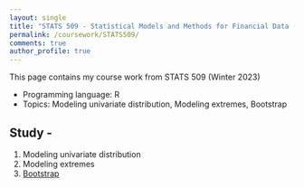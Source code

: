 ```yaml
---
layout: single
title: "STATS 509 - Statistical Models and Methods for Financial Data (In progress)"
permalink: /coursework/STATS509/
comments: true
author_profile: true
---
```


This page contains my course work from STATS 509 (Winter 2023)

- Programming language: R
- Topics: Modeling univariate distribution, Modeling extremes, Bootstrap

## Study -

1. Modeling univariate distribution 
2. Modeling extremes 
3. [Bootstrap](https://junwoo-data.github.io/coursework/STATS509/study/bootstrap.html/)
